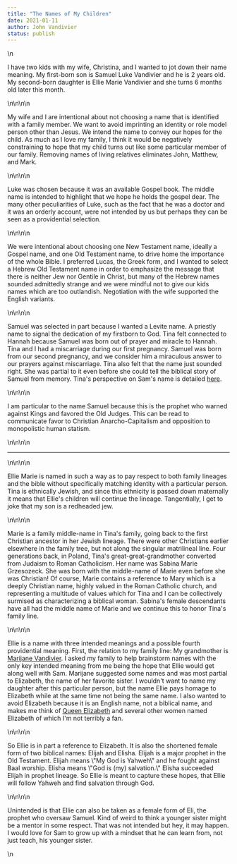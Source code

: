 ```yaml
---
title: "The Names of My Children"
date: 2021-01-11
author: John Vandivier
status: publish
---
```


<!-- wp:paragraph -->\n<p>I have two kids with my wife, Christina, and I wanted to jot down their name meaning. My first-born son is Samuel Luke Vandivier and he is 2 years old. My second-born daughter is Ellie Marie Vandivier and she turns 6 months old later this month.</p>\n<!-- /wp:paragraph -->\n\n<!-- wp:paragraph -->\n<p>My wife and I are intentional about not choosing a name that is identified with a family member. We want to avoid imprinting an identity or role model person other than Jesus. We intend the name to convey our hopes for the child. As much as I love my family, I think it would be negatively constraining to hope that my child turns out like some particular member of our family. Removing names of living relatives eliminates John, Matthew, and Mark.</p>\n<!-- /wp:paragraph -->\n\n<!-- wp:paragraph -->\n<p>Luke was chosen because it was an available Gospel book. The middle name is intended to highlight that we hope he holds the gospel dear. The many other peculiarities of Luke, such as the fact that he was a doctor and it was an orderly account, were not intended by us but perhaps they can be seen as a providential selection.</p>\n<!-- /wp:paragraph -->\n\n<!-- wp:paragraph -->\n<p>We were intentional about choosing one New Testament name, ideally a Gospel name, and one Old Testament name, to drive home the importance of the whole Bible. I preferred Lucas, the Greek form, and I wanted to select a Hebrew Old Testament name in order to emphasize the message that there is neither Jew nor Gentile in Christ, but many of the Hebrew names sounded admittedly strange and we were mindful not to give our kids names which are too outlandish. Negotiation with the wife supported the English variants.</p>\n<!-- /wp:paragraph -->\n\n<!-- wp:paragraph -->\n<p>Samuel was selected in part because I wanted a Levite name. A priestly name to signal the dedication of my firstborn to God. Tina felt connected to Hannah because Samuel was born out of prayer and miracle to Hannah. Tina and I had a miscarriage during our first pregnancy. Samuel was born from our second pregnancy, and we consider him a miraculous answer to our prayers against miscarriage. Tina also felt that the name just sounded right. She was partial to it even before she could tell the biblical story of Samuel from memory. Tina's perspective on Sam's name is detailed <a href=\"https://itstartedwithamiracle.wordpress.com/2018/10/04/how-we-picked-our-baby-name/\">here</a>.</p>\n<!-- /wp:paragraph -->\n\n<!-- wp:paragraph -->\n<p>I am particular to the name Samuel because this is the prophet who warned against Kings and favored the Old Judges. This can be read to communicate favor to Christian Anarcho-Capitalism and opposition to monopolistic human statism.</p>\n<!-- /wp:paragraph -->\n\n<!-- wp:separator -->\n<hr class=\"wp-block-separator\"/>\n<!-- /wp:separator -->\n\n<!-- wp:paragraph -->\n<p>Ellie Marie is named in such a way as to pay respect to both family lineages and the bible without specifically matching identity with a particular person. Tina is ethnically Jewish, and since this ethnicity is passed down maternally it means that Ellie's children will continue the lineage. Tangentially, I get to joke that my son is a redheaded jew.</p>\n<!-- /wp:paragraph -->\n\n<!-- wp:paragraph -->\n<p>Marie is a family middle-name in Tina's family, going back to the first Christian ancestor in her Jewish lineage. There were other Christians earlier elsewhere in the family tree, but not along the singular matrilineal line. Four generations back, in Poland, Tina's great-great-grandmother converted from Judaism to Roman Catholicism. Her name was Sabina Marie Grzesozeck. She was born with the middle-name of Marie even before she was Christian! Of course, Marie contains a reference to Mary which is a deeply Christian name, highly valued in the Roman Catholic church, and representing a multitude of values which for Tina and I can be collectively surmised as characterizing a biblical woman. Sabina's female descendants have all had the middle name of Marie and we continue this to honor Tina's family line.</p>\n<!-- /wp:paragraph -->\n\n<!-- wp:paragraph -->\n<p>Ellie is a name with three intended meanings and a possible fourth providential meaning. First, the relation to my family line: My grandmother is <a href=\"https://www.imdb.com/name/nm1883837/\">Marijane Vandivier</a>. I asked my family to help brainstorm names with the only key intended meaning from me being the hope that Ellie would get along well with Sam. Marijane suggested some names and was most partial to Elizabeth, the name of her favorite sister. I wouldn't want to name my daughter after this particular person, but the name Ellie pays homage to Elizabeth while at the same time not being the same name. I also wanted to avoid Elizabeth because it is an English name, not a biblical name, and makes me think of <a href=\"https://en.wikipedia.org/w/index.php?title=Elizabeth_II&amp;oldid=999013738\">Queen Elizabeth</a> and several other women named Elizabeth of which I'm not terribly a fan.</p>\n<!-- /wp:paragraph -->\n\n<!-- wp:paragraph -->\n<p>So Ellie is in part a reference to Elizabeth. It is also the shortened female form of two biblical names: Elijah and Elisha. Elijah is a major prophet in the Old Testament. Elijah means \"My God is Yahweh\" and he fought against Baal worship. Elisha means \"God is (my) salvation.\" Elisha succeeded Elijah in prophet lineage. So Ellie is meant to capture these hopes, that Ellie will follow Yahweh and find salvation through God.</p>\n<!-- /wp:paragraph -->\n\n<!-- wp:paragraph -->\n<p>Unintended is that Ellie can also be taken as a female form of Eli, the prophet who oversaw Samuel. Kind of weird to think a younger sister might be a mentor in some respect. That was not intended but hey, it may happen. I would love for Sam to grow up with a mindset that he can learn from, not just teach, his younger sister.</p>\n<!-- /wp:paragraph -->